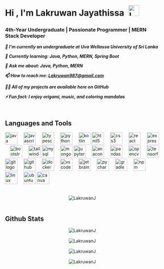 <!--START_SECTION:TITLE-->
# <p align = left>Hi , I'm Lakruwan Jayathissa&ensp;<img src="https://media.giphy.com/media/hvRJCLFzcasrR4ia7z/giphy.gif" alt= "LakruwanJ" width="35"></p>
<!--END_SECTION:TITLE-->

<!--START_SECTION:SUBTITLE-->
### <p align = left>4th-Year Undergraduate | Passionate Programmer | MERN Stack Developer</p>
<!--END_SECTION:SUBTITLE-->

<!--START_SECTION:WORK-->
***<p align = left>🔭 I'm currently an undergraduate at Uva Wellassa University of Sri Lanka</p>***
***<p align = left>🌱 Currently learning: Java, Python, MERN, Spring Boot</p>***
***<p align = left>💬 Ask me about: Java, Python, MERN</p>***
***<p align = left>📫 How to reach me: Lakruwan987@gmail.com</p>***
***<p align = left>👨‍💻 All of my projects are available here on GitHub</p>***
***<p align = left>⚡ Fun fact: I enjoy origami, music, and coloring mandalas</p>***
***<p align = left></p>***
***<p align = left></p>***
<!--END_SECTION:WORK-->

<br/>

## Languages and Tools  
<!--START_SECTION:SKILL-->

<div align="left">
  <!-- Programming Languages -->
  <img src="https://cdn.jsdelivr.net/gh/devicons/devicon/icons/java/java-original.svg" height="40" alt="java logo" />
  <img width="12" />
  <img src="https://cdn.jsdelivr.net/gh/devicons/devicon/icons/javascript/javascript-original.svg" height="40" alt="javascript logo" />
  <img width="12" />
  <img src="https://cdn.jsdelivr.net/gh/devicons/devicon/icons/typescript/typescript-original.svg" height="40" alt="typescript logo" />
  <img width="12" />
  <img src="https://cdn.jsdelivr.net/gh/devicons/devicon/icons/python/python-original.svg" height="40" alt="python logo" />
  <img width="12" />
  <img src="https://cdn.jsdelivr.net/gh/devicons/devicon/icons/kotlin/kotlin-original.svg" height="40" alt="kotlin logo" />

  <!-- Web Development -->
  <img src="https://cdn.jsdelivr.net/gh/devicons/devicon/icons/html5/html5-original.svg" height="40" alt="html5 logo" />
  <img width="12" />
  <img src="https://cdn.jsdelivr.net/gh/devicons/devicon/icons/css3/css3-original.svg" height="40" alt="css3 logo" />
  <img width="12" />
  <img src="https://cdn.jsdelivr.net/gh/devicons/devicon/icons/react/react-original.svg" height="40" alt="react logo" />
  <img width="12" />
  <img src="https://cdn.jsdelivr.net/gh/devicons/devicon/icons/express/express-original.svg" height="40" alt="express logo" />
  <img width="12" />
  <img src="https://cdn.jsdelivr.net/gh/devicons/devicon/icons/bootstrap/bootstrap-plain-wordmark.svg" height="40" alt="bootstrap logo" />
  <img width="12" />
  <img src="https://cdn.jsdelivr.net/gh/devicons/devicon/icons/tailwindcss/tailwindcss-original-wordmark.svg" height="40" alt="tailwindcss logo" />

  <!-- Database -->
  <img src="https://cdn.jsdelivr.net/gh/devicons/devicon/icons/mysql/mysql-original.svg" height="40" alt="mysql logo" />
  <img width="12" />
  <img src="https://cdn.jsdelivr.net/gh/devicons/devicon/icons/mongodb/mongodb-original.svg" height="40" alt="mongodb logo" />

  <!-- Machine Learning / Data Science -->
  <img src="https://cdn.jsdelivr.net/gh/devicons/devicon/icons/jupyter/jupyter-original.svg" height="40" alt="jupyter logo" />
  <img width="12" />
  <img src="https://cdn.jsdelivr.net/gh/devicons/devicon/icons/anaconda/anaconda-original.svg" height="40" alt="anaconda logo" />
  <img width="12" />
  <img src="https://cdn.jsdelivr.net/gh/devicons/devicon/icons/pandas/pandas-original.svg" height="40" alt="pandas logo" />
  <img width="12" />
  <img src="https://cdn.jsdelivr.net/gh/devicons/devicon/icons/opencv/opencv-original.svg" height="40" alt="opencv logo" />
  <img width="12" />
  <img src="https://cdn.jsdelivr.net/gh/devicons/devicon/icons/tensorflow/tensorflow-original.svg" height="40" alt="tensorflow logo" />

  <!-- Tools & Platforms -->
  <img src="https://cdn.jsdelivr.net/gh/devicons/devicon/icons/git/git-original.svg" height="40" alt="git logo" />
  <img width="12" />
  <img src="https://cdn.jsdelivr.net/gh/devicons/devicon/icons/github/github-original.svg" height="40" alt="github logo" />
  <img width="12" />
  <img src="https://cdn.jsdelivr.net/gh/devicons/devicon/icons/docker/docker-original.svg" height="40" alt="docker logo" />
  <img width="12" />
  <img src="https://cdn.jsdelivr.net/gh/devicons/devicon/icons/vscode/vscode-original.svg" height="40" alt="vscode logo" />
  <img width="12" />
  <img src="https://cdn.jsdelivr.net/gh/devicons/devicon/icons/jetbrains/jetbrains-original.svg" height="40" alt="jetbrains logo" />
  <img width="12" />
  <img src="https://cdn.jsdelivr.net/gh/devicons/devicon/icons/pycharm/pycharm-original.svg" height="40" alt="pycharm logo" />
  <img width="12" />
  <img src="https://cdn.jsdelivr.net/gh/devicons/devicon/icons/gradle/gradle-original.svg" height="40" alt="gradle logo" />
  <img width="12" />
  <img src="https://cdn.jsdelivr.net/gh/devicons/devicon/icons/npm/npm-original-wordmark.svg" height="40" alt="npm logo" />
  <img width="12" />
  <img src="https://cdn.jsdelivr.net/gh/devicons/devicon/icons/linux/linux-original.svg" height="40" alt="linux logo" />
  <img width="12" />
  <img src="https://cdn.jsdelivr.net/gh/devicons/devicon/icons/ubuntu/ubuntu-plain.svg" height="40" alt="ubuntu logo" />

  <!-- Design Tools -->
  <img src="https://cdn.jsdelivr.net/gh/devicons/devicon/icons/canva/canva-original.svg" height="40" alt="canva logo" />
</div>

<!--END_SECTION:SKILL--><br/>


<br/>
<!--START_SECTION:PROFILE-VIEWS-->
<div align = "center">
    <img src = "https://komarev.com/ghpvc/?username=LakruwanJ&color=blue&style=flat" alt = "LakruwanJ"/> 
</div>
<!--END_SECTION:PROFILE-VIEWS--><br/>

## Github Stats  
<!--START_SECTION:README-STATS-->
<div align = "center">
    <img src = "https://github-readme-stats.vercel.app/api?username=LakruwanJ&show_icons=true&theme=transparent&hide_border=false&include_all_commits=true&count_private=true" alt = "LakruwanJ"/> 
</div>
<!--END_SECTION:README-STATS--><br/>

<!--START_SECTION:README-STATS-LANGUAGES-->
<div align = "center">
    <img src = "https://github-readme-stats.vercel.app/api/top-langs/?username=LakruwanJ&langs_count=8&theme=transparent&hide_border=false" alt = "LakruwanJ"/> 
</div>
<!--END_SECTION:README-STATS-LANGUAGES--><br/>

<!--START_SECTION:STREAK-STATS-->
<div align = "center">
    <img src = "https://streak-stats.demolab.com/?user=LakruwanJ&theme=transparent&hide_border=false" alt = "LakruwanJ"/> 
</div>
<!--END_SECTION:STREAK-STATS--><br/>

<!--START_SECTION:PROFILE-TROPHY-->
<div align = "center">
    <img src = "https://github-profile-trophy.vercel.app/?username=LakruwanJ&theme=flat&no-frame=true&no-bg=false&margin-w=2&column=-1" alt = "LakruwanJ"/> 
</div>
<!--END_SECTION:PROFILE-TROPHY--><br/>


<!-- Created with CreateME profile readme generator-->
